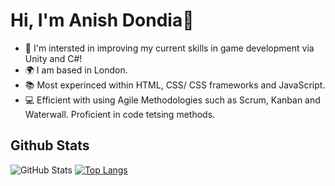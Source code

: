 # Hi, I'm Anish Dondia👋

<!--
**anish-dondia/anish-dondia** is a ✨ _special_ ✨ repository because its `README.md` (this file) appears on your GitHub profile.

Here are some ideas to get you started:

- 🔭 I’m currently working on ...
- 🌱 I’m currently learning ...
- 👯 I’m looking to collaborate on ...
- 🤔 I’m looking for help with ...
- 💬 Ask me about ...
- 📫 How to reach me: ...
- 😄 Pronouns: ...
- ⚡ Fun fact: ...
-->

- 👀 I'm intersted in improving my current skills in game development via Unity and C#!
- 🌍 I am based in London. 
- 📚 Most experinced within HTML, CSS/ CSS frameworks and JavaScript. 
- 💻 Efficient with using Agile Methodologies such as Scrum, Kanban and Waterwall. Proficient in code tetsing methods. 

## Github Stats
![GitHub Stats](https://github-readme-stats.vercel.app/api?username=anish-dondia&theme=radical)
[![Top Langs](https://github-readme-stats.vercel.app/api/top-langs/?username=anish-dondia)](https://github.com/anish-dondia/github-readme-stats&theme=radical)



